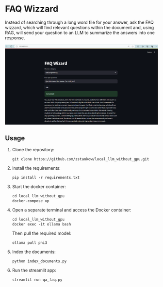 # FAQ Wizzard

Instead of searching through a long word file for your answer, ask the FAQ wizzard, which will find relevant questions within the document and, using RAG, will send your question to an LLM to summarize the answers into one response. 

![alt text](image.png)


## Usage

1. Clone the repository:

   ```
   git clone https://github.com/zstankow/local_llm_without_gpu.git
   ```

2. Install the requirements:
    ```
    pip install -r requirements.txt
    ```

3. Start the docker container:

    ```
    cd local_llm_without_gpu
    docker-compose up
    ```

4. Open a separate terminal and access the Docker container:

    ```
    cd local_llm_without_gpu
    docker exec -it ollama bash
    ```
    Then pull the required model:

    ```
    ollama pull phi3
    ```

5. Index the documents:
    ```
    python index_documents.py
    ```

6. Run the streamlit app:
    ```
    streamlit run qa_faq.py
    ```

